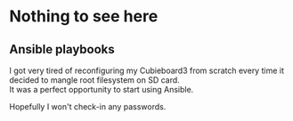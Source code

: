 # Nothing to see here

## Ansible playbooks

I got very tired of reconfiguring my Cubieboard3 from scratch every time it decided to mangle root filesystem on SD card.  
It was a perfect opportunity to start using Ansible.

Hopefully I won't check-in any passwords.
